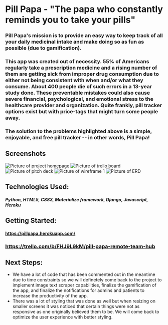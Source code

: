 # Pill Papa - "The papa who constantly reminds you to take your pills"
### Pill Papa's mission is to provide an easy way to keep track of all your daily medicinal intake and make doing so as fun as possible (due to gamification).
### This app was created out of necessity. 55% of Americans regularly take a prescription medicine and a rising number of them are getting sick from improper drug consumption due to either not being consistent with when and/or what they consume. About 400 people die of such errors in a 13-year study done. These preventable mistakes could also cause severe financial, psychological, and emotional stress to the healthcare provider and organization. Quite frankly, pill tracker options exist but with price-tags that might turn some people away.
### The solution to the problems highlighted above is a simple, enjoyable, and free pill tracker -- in other words, Pill Papa! 


## Screenshots 
![Picture of project homepage](https://i.imgur.com/sbrQRaL.png)
![Picture of trello board](https://i.imgur.com/DJSpyLc.png)
![Picture of pitch deck](https://i.imgur.com/mdP0bLT.png)
![Picture of wireframe 1](https://i.imgur.com/LJDCJoR.png)
![Picture of ERD](https://i.imgur.com/4MeQAWZ.png)




## Technologies Used:
##### Python, HTML5, CSS3, Materialize framework, Django, Javascript, Heroku


## Getting Started: 
#### https://pillpapa.herokuapp.com/
### https://trello.com/b/FHJ9L9kM/pill-papa-remote-team-hub

## Next Steps:
* We have a lot of code that has been commented out in the meantime due to time constraints so we will definetely come back to the project to implement image text scraper capabilities, finalize the gamification of the app, and finalize the notifications for admins and patients to increase the productivity of the app.
* There was a lot of styling that was done as well but when resizing on smaller screens it was noticed that certain things were not as responsive as one originally believed them to be. We will come back to optimize the user experience with better styling.